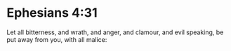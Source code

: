 # Ephesians 4:31

Let all bitterness, and wrath, and anger, and clamour, and evil speaking, be put away from you, with all malice: